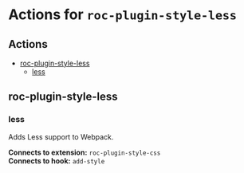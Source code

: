 # Actions for `roc-plugin-style-less`

## Actions
* [roc-plugin-style-less](#roc-plugin-style-less)
  * [less](#less)

## roc-plugin-style-less

### less

Adds Less support to Webpack.

__Connects to extension:__ `roc-plugin-style-css`  
__Connects to hook:__ `add-style`  
